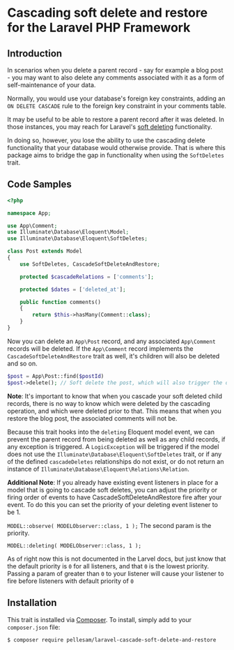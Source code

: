 # Cascading soft delete and restore for the Laravel PHP Framework

## Introduction

In scenarios when you delete a parent record - say for example a blog post - you may want to also delete any comments
associated with it as a form of self-maintenance of your data.

Normally, you would use your database's foreign key constraints, adding an `ON DELETE CASCADE` rule to the foreign key
constraint in your comments table.

It may be useful to be able to restore a parent record after it was deleted. In those instances, you may reach for
Laravel's [soft deleting](https://laravel.com/docs/5.2/eloquent#soft-deleting) functionality.

In doing so, however, you lose the ability to use the cascading delete functionality that your database would otherwise
provide. That is where this package aims to bridge the gap in functionality when using the `SoftDeletes` trait.

## Code Samples

```php
<?php

namespace App;

use App\Comment;
use Illuminate\Database\Eloquent\Model;
use Illuminate\Database\Eloquent\SoftDeletes;

class Post extends Model
{
    use SoftDeletes, CascadeSoftDeleteAndRestore;

    protected $cascadeRelations = ['comments'];

    protected $dates = ['deleted_at'];

    public function comments()
    {
        return $this->hasMany(Comment::class);
    }
}
```

Now you can delete an `App\Post` record, and any associated `App\Comment` records will be deleted. If the `App\Comment`
record implements the `CascadeSoftDeleteAndRestore` trait as well, it's children will also be deleted and so on.

```php
$post = App\Post::find($postId)
$post->delete(); // Soft delete the post, which will also trigger the delete() method on any comments and their children.
```

**Note**: It's important to know that when you cascade your soft deleted child records, there is no way to know which
were deleted by the cascading operation, and which were deleted prior to that. This means that when you restore the blog
post, the associated comments will not be.

Because this trait hooks into the `deleting` Eloquent model event, we can prevent the parent record from being deleted
as well as any child records, if any exception is triggered. A `LogicException` will be triggered if the model does not
use the `Illuminate\Database\Eloquent\SoftDeletes` trait, or if any of the defined `cascadeDeletes` relationships do not
exist, or do not return an instance of `Illuminate\Database\Eloquent\Relations\Relation`.

**Additional Note**:  If you already have existing event listeners in place for a model that is going to cascade soft
deletes, you can adjust the priority or firing order of events to have CascadeSoftDeleteAndRestore fire after your
event. To do this you can set the priority of your deleting event listener to be 1.

`MODEL::observe( MODELObserver::class, 1 );`  The second param is the priority.

`MODEL::deleting( MODELObserver::class, 1 );`

As of right now this is not documented in the Larvel docs, but just know that the default priority is `0` for all
listeners, and that `0` is the lowest priority. Passing a param of greater than `0` to your listener will cause your
listener to fire before listeners with default priority of `0`

## Installation

This trait is installed via [Composer](http://getcomposer.org/). To install, simply add to your `composer.json` file:

```
$ composer require pellesam/laravel-cascade-soft-delete-and-restore
```
